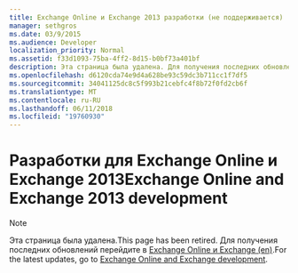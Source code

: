 ```yaml
---
title: Exchange Online и Exchange 2013 разработки (не поддерживается)
manager: sethgros
ms.date: 03/9/2015
ms.audience: Developer
localization_priority: Normal
ms.assetid: f33d1093-75ba-4ff2-8d15-b0bf73a401bf
description: Эта страница была удалена. Для получения последних обновлений перейдите в раздел Exchange Online и Exchange (en).
ms.openlocfilehash: d6120cda74e9d4a628be93c59dc3b711cc1f7df5
ms.sourcegitcommit: 34041125dc8c5f993b21cebfc4f8b72f0fd2cb6f
ms.translationtype: MT
ms.contentlocale: ru-RU
ms.lasthandoff: 06/11/2018
ms.locfileid: "19760930"
---
```

# <a name="exchange-online-and-exchange-2013-development"></a><span data-ttu-id="b7cc5-104">Разработки для Exchange Online и Exchange 2013</span><span class="sxs-lookup"><span data-stu-id="b7cc5-104">Exchange Online and Exchange 2013 development</span></span>

> [!NOTE] 
> <span data-ttu-id="b7cc5-105">Эта страница была удалена.</span><span class="sxs-lookup"><span data-stu-id="b7cc5-105">This page has been retired.</span></span> <span data-ttu-id="b7cc5-106">Для получения последних обновлений перейдите в [Exchange Online и Exchange (en)](exchange-server-development.md).</span><span class="sxs-lookup"><span data-stu-id="b7cc5-106">For the latest updates, go to [Exchange Online and Exchange development](exchange-server-development.md).</span></span>

